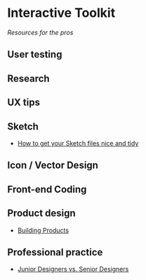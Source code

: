 # Interactive Toolkit
_Resources for the pros_

## User testing
## Research
## UX tips
## Sketch  
* [How to get your Sketch files nice and tidy](https://pixel2html.com/blog/how-to-get-your-sketch-files-nice-and-tidy.html?utm_source=designernews)  

 
## Icon / Vector Design
## Front-end Coding
## Product design
* [Building Products](https://medium.com/the-year-of-the-looking-glass/building-products-91aa93bea4bb#.bng6vsedo)
## Professional practice
* [Junior Designers vs. Senior Designers](https://medium.com/the-year-of-the-looking-glass/junior-designers-vs-senior-designers-fbe483d3b51e#.o4zo20k9a)
